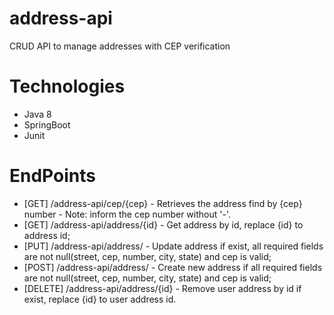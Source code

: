 # address-api

CRUD API to manage addresses with CEP verification

# Technologies

- Java 8
- SpringBoot
- Junit

# EndPoints

- [GET] /address-api/cep/{cep} - Retrieves the address find by {cep} number - Note: inform the cep number without '-'.
- [GET] /address-api/address/{id} - Get address by id, replace {id} to address id;
- [PUT] /address-api/address/ - Update address if exist, all required fields are not null(street, cep, number, city, state) and cep is valid;
- [POST] /address-api/address/ - Create new address if all required fields are not null(street, cep, number, city, state) and cep is valid;
- [DELETE] /address-api/address/{id} - Remove user address by id if exist, replace {id} to user address id.
